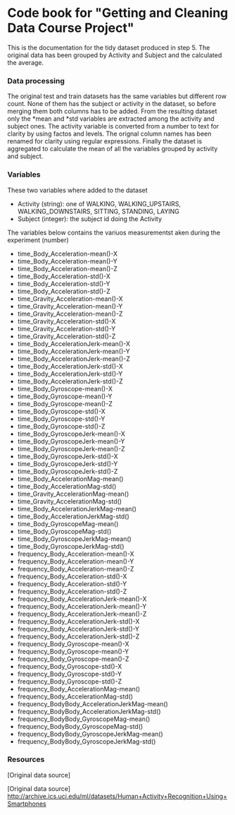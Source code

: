 # Code book for "Getting and Cleaning Data Course Project" 

This is the documentation for the tidy dataset produced in step 5.
The original data has been grouped by Activity and Subject and the calculated the average.

### Data processing

The original test and train datasets has the same variables but different row count.
None of them has the subject or activity in the dataset, so before merging them both columns has to be added.
From the resulting dataset only the *mean and *std variables are extracted among the activity and subject ones.
The activity variable is converted from a number to text for clarity by using factos and levels.
The orignal column names has been renamed for clarity using regular expressions.
Finally the dataset is aggregated to calculate the mean of all the variables grouped by activity and subject.


### Variables

These two variables where added to the dataset
- Activity (string): one of WALKING, WALKING_UPSTAIRS, WALKING_DOWNSTAIRS, SITTING, STANDING, LAYING
- Subject (integer): the subject id doing the Activity

The variables below contains the variuos measurementst aken during the experiment (number)
- time_Body_Acceleration-mean()-X
- time_Body_Acceleration-mean()-Y 
- time_Body_Acceleration-mean()-Z 
- time_Body_Acceleration-std()-X 
- time_Body_Acceleration-std()-Y 
- time_Body_Acceleration-std()-Z 
- time_Gravity_Acceleration-mean()-X 
- time_Gravity_Acceleration-mean()-Y
- time_Gravity_Acceleration-mean()-Z
- time_Gravity_Acceleration-std()-X 
- time_Gravity_Acceleration-std()-Y 
- time_Gravity_Acceleration-std()-Z 
- time_Body_AccelerationJerk-mean()-X
- time_Body_AccelerationJerk-mean()-Y
- time_Body_AccelerationJerk-mean()-Z 
- time_Body_AccelerationJerk-std()-X 
- time_Body_AccelerationJerk-std()-Y 
- time_Body_AccelerationJerk-std()-Z 
- time_Body_Gyroscope-mean()-X
- time_Body_Gyroscope-mean()-Y
- time_Body_Gyroscope-mean()-Z
- time_Body_Gyroscope-std()-X
- time_Body_Gyroscope-std()-Y 
- time_Body_Gyroscope-std()-Z
- time_Body_GyroscopeJerk-mean()-X 
- time_Body_GyroscopeJerk-mean()-Y 
- time_Body_GyroscopeJerk-mean()-Z 
- time_Body_GyroscopeJerk-std()-X 
- time_Body_GyroscopeJerk-std()-Y 
- time_Body_GyroscopeJerk-std()-Z 
- time_Body_AccelerationMag-mean() 
- time_Body_AccelerationMag-std() 
- time_Gravity_AccelerationMag-mean() 
- time_Gravity_AccelerationMag-std()
- time_Body_AccelerationJerkMag-mean() 
- time_Body_AccelerationJerkMag-std() 
- time_Body_GyroscopeMag-mean() 
- time_Body_GyroscopeMag-std() 
- time_Body_GyroscopeJerkMag-mean() 
- time_Body_GyroscopeJerkMag-std() 
- frequency_Body_Acceleration-mean()-X 
- frequency_Body_Acceleration-mean()-Y 
- frequency_Body_Acceleration-mean()-Z 
- frequency_Body_Acceleration-std()-X 
- frequency_Body_Acceleration-std()-Y 
- frequency_Body_Acceleration-std()-Z 
- frequency_Body_AccelerationJerk-mean()-X
- frequency_Body_AccelerationJerk-mean()-Y 
- frequency_Body_AccelerationJerk-mean()-Z 
- frequency_Body_AccelerationJerk-std()-X 
- frequency_Body_AccelerationJerk-std()-Y 
- frequency_Body_AccelerationJerk-std()-Z 
- frequency_Body_Gyroscope-mean()-X
- frequency_Body_Gyroscope-mean()-Y 
- frequency_Body_Gyroscope-mean()-Z 
- frequency_Body_Gyroscope-std()-X
- frequency_Body_Gyroscope-std()-Y 
- frequency_Body_Gyroscope-std()-Z 
- frequency_Body_AccelerationMag-mean() 
- frequency_Body_AccelerationMag-std() 
- frequency_BodyBody_AccelerationJerkMag-mean() 
- frequency_BodyBody_AccelerationJerkMag-std() 
- frequency_BodyBody_GyroscopeMag-mean()
- frequency_BodyBody_GyroscopeMag-std() 
- frequency_BodyBody_GyroscopeJerkMag-mean() 
- frequency_BodyBody_GyroscopeJerkMag-std()

### Resources

[Original data source]



   [Original data source] <http://archive.ics.uci.edu/ml/datasets/Human+Activity+Recognition+Using+Smartphones>

